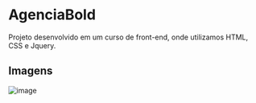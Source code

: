 # AgenciaBold
Projeto desenvolvido em um curso de front-end, onde utilizamos HTML, CSS e Jquery.

## Imagens
![image](https://github.com/Lukareliz/AgenciaBold/assets/101203704/722111ea-06ee-4a07-a312-a5d2eae1db8c)
